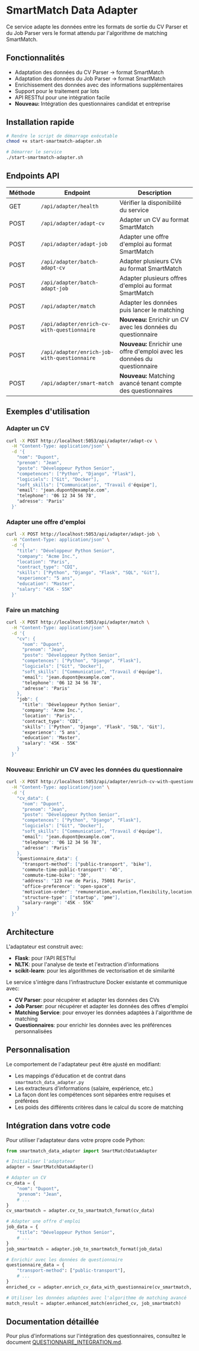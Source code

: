 # SmartMatch Data Adapter

Ce service adapte les données entre les formats de sortie du CV Parser et du Job Parser vers le format attendu par l'algorithme de matching SmartMatch.

## Fonctionnalités

- Adaptation des données du CV Parser → format SmartMatch
- Adaptation des données du Job Parser → format SmartMatch
- Enrichissement des données avec des informations supplémentaires
- Support pour le traitement par lots
- API RESTful pour une intégration facile
- **Nouveau:** Intégration des questionnaires candidat et entreprise

## Installation rapide

```bash
# Rendre le script de démarrage exécutable
chmod +x start-smartmatch-adapter.sh

# Démarrer le service
./start-smartmatch-adapter.sh
```

## Endpoints API

| Méthode | Endpoint | Description |
|---------|----------|-------------|
| GET | `/api/adapter/health` | Vérifier la disponibilité du service |
| POST | `/api/adapter/adapt-cv` | Adapter un CV au format SmartMatch |
| POST | `/api/adapter/adapt-job` | Adapter une offre d'emploi au format SmartMatch |
| POST | `/api/adapter/batch-adapt-cv` | Adapter plusieurs CVs au format SmartMatch |
| POST | `/api/adapter/batch-adapt-job` | Adapter plusieurs offres d'emploi au format SmartMatch |
| POST | `/api/adapter/match` | Adapter les données puis lancer le matching |
| POST | `/api/adapter/enrich-cv-with-questionnaire` | **Nouveau:** Enrichir un CV avec les données du questionnaire |
| POST | `/api/adapter/enrich-job-with-questionnaire` | **Nouveau:** Enrichir une offre d'emploi avec les données du questionnaire |
| POST | `/api/adapter/smart-match` | **Nouveau:** Matching avancé tenant compte des questionnaires |

## Exemples d'utilisation

### Adapter un CV

```bash
curl -X POST http://localhost:5053/api/adapter/adapt-cv \
  -H "Content-Type: application/json" \
  -d '{
    "nom": "Dupont",
    "prenom": "Jean",
    "poste": "Développeur Python Senior",
    "competences": ["Python", "Django", "Flask"],
    "logiciels": ["Git", "Docker"],
    "soft_skills": ["Communication", "Travail d'équipe"],
    "email": "jean.dupont@example.com",
    "telephone": "06 12 34 56 78",
    "adresse": "Paris"
  }'
```

### Adapter une offre d'emploi

```bash
curl -X POST http://localhost:5053/api/adapter/adapt-job \
  -H "Content-Type: application/json" \
  -d '{
    "title": "Développeur Python Senior",
    "company": "Acme Inc.",
    "location": "Paris",
    "contract_type": "CDI",
    "skills": ["Python", "Django", "Flask", "SQL", "Git"],
    "experience": "5 ans",
    "education": "Master",
    "salary": "45K - 55K"
  }'
```

### Faire un matching

```bash
curl -X POST http://localhost:5053/api/adapter/match \
  -H "Content-Type: application/json" \
  -d '{
    "cv": {
      "nom": "Dupont",
      "prenom": "Jean",
      "poste": "Développeur Python Senior",
      "competences": ["Python", "Django", "Flask"],
      "logiciels": ["Git", "Docker"],
      "soft_skills": ["Communication", "Travail d'équipe"],
      "email": "jean.dupont@example.com",
      "telephone": "06 12 34 56 78",
      "adresse": "Paris"
    },
    "job": {
      "title": "Développeur Python Senior",
      "company": "Acme Inc.",
      "location": "Paris",
      "contract_type": "CDI",
      "skills": ["Python", "Django", "Flask", "SQL", "Git"],
      "experience": "5 ans",
      "education": "Master",
      "salary": "45K - 55K"
    }
  }'
```

### Nouveau: Enrichir un CV avec les données du questionnaire

```bash
curl -X POST http://localhost:5053/api/adapter/enrich-cv-with-questionnaire \
  -H "Content-Type: application/json" \
  -d '{
    "cv_data": {
      "nom": "Dupont",
      "prenom": "Jean",
      "poste": "Développeur Python Senior",
      "competences": ["Python", "Django", "Flask"],
      "logiciels": ["Git", "Docker"],
      "soft_skills": ["Communication", "Travail d'équipe"],
      "email": "jean.dupont@example.com",
      "telephone": "06 12 34 56 78",
      "adresse": "Paris"
    },
    "questionnaire_data": {
      "transport-method": ["public-transport", "bike"],
      "commute-time-public-transport": "45",
      "commute-time-bike": "30",
      "address": "123 rue de Paris, 75001 Paris",
      "office-preference": "open-space",
      "motivation-order": "remuneration,evolution,flexibility,location,other",
      "structure-type": ["startup", "pme"],
      "salary-range": "45K - 55K"
    }
  }'
```

## Architecture

L'adaptateur est construit avec:
- **Flask**: pour l'API RESTful
- **NLTK**: pour l'analyse de texte et l'extraction d'informations
- **scikit-learn**: pour les algorithmes de vectorisation et de similarité

Le service s'intègre dans l'infrastructure Docker existante et communique avec:
- **CV Parser**: pour récupérer et adapter les données des CVs
- **Job Parser**: pour récupérer et adapter les données des offres d'emploi
- **Matching Service**: pour envoyer les données adaptées à l'algorithme de matching
- **Questionnaires**: pour enrichir les données avec les préférences personnalisées

## Personnalisation

Le comportement de l'adaptateur peut être ajusté en modifiant:
- Les mappings d'éducation et de contrat dans `smartmatch_data_adapter.py`
- Les extracteurs d'informations (salaire, expérience, etc.)
- La façon dont les compétences sont séparées entre requises et préférées
- Les poids des différents critères dans le calcul du score de matching

## Intégration dans votre code

Pour utiliser l'adaptateur dans votre propre code Python:

```python
from smartmatch_data_adapter import SmartMatchDataAdapter

# Initialiser l'adaptateur
adapter = SmartMatchDataAdapter()

# Adapter un CV
cv_data = {
    "nom": "Dupont",
    "prenom": "Jean",
    # ...
}
cv_smartmatch = adapter.cv_to_smartmatch_format(cv_data)

# Adapter une offre d'emploi
job_data = {
    "title": "Développeur Python Senior",
    # ...
}
job_smartmatch = adapter.job_to_smartmatch_format(job_data)

# Enrichir avec les données de questionnaire
questionnaire_data = {
    "transport-method": ["public-transport"],
    # ...
}
enriched_cv = adapter.enrich_cv_data_with_questionnaire(cv_smartmatch, questionnaire_data)

# Utiliser les données adaptées avec l'algorithme de matching avancé
match_result = adapter.enhanced_match(enriched_cv, job_smartmatch)
```

## Documentation détaillée

Pour plus d'informations sur l'intégration des questionnaires, consultez le document [QUESTIONNAIRE_INTEGRATION.md](./QUESTIONNAIRE_INTEGRATION.md).
